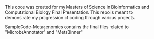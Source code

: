 This code was created for my Masters of Science in Bioinformatics and Computational Biology Final Presentation. 
This repo is meant to demonstrate my progression of coding through various projects. 

SampleCode-Metagenomics contains the final files related to "MicrobeAnnotator" and "MetaBinner" 
